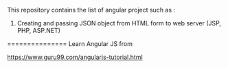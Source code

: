 This repository contains the list of angular project such as :
1) Creating and passing JSON object from HTML form to web server (JSP, PHP, ASP.NET)




===============
Learn Angular JS from 

https://www.guru99.com/angularjs-tutorial.html

